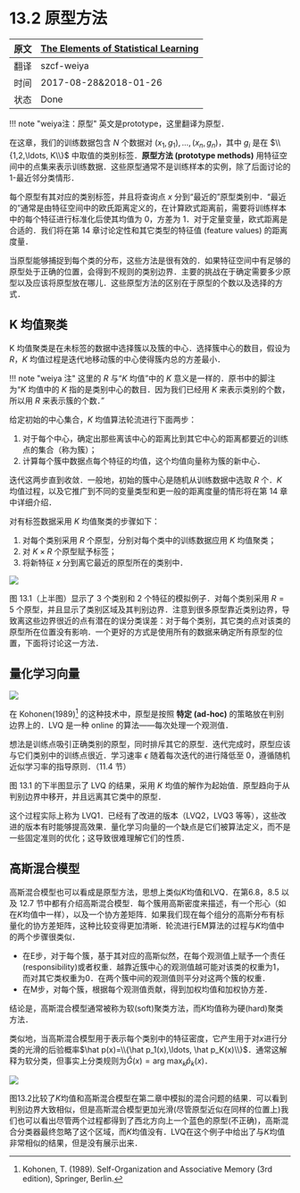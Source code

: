 # 13.2 原型方法

| 原文   | [The Elements of Statistical Learning](https://web.stanford.edu/~hastie/ElemStatLearn/printings/ESLII_print12.pdf#page=478) |
| ---- | ---------------------------------------- |
| 翻译   | szcf-weiya                               |
| 时间   | 2017-08-28&2018-01-26                               |
| 状态 | Done |


!!! note "weiya注：原型"
	英文是prototype，这里翻译为原型．

在这章，我们的训练数据包含 $N$ 个数据对 $(x_1,g_1),\ldots, (x_n,g_n)$，其中 $g_i$ 是在 $\\{1,2,\ldots, K\\}$ 中取值的类别标签．**原型方法 (prototype methods)** 用特征空间中的点集来表示训练数据．这些原型通常不是训练样本的实例，除了后面讨论的 1-最近邻分类情形．

每个原型有其对应的类别标签，并且将查询点 $x$ 分到“最近的”原型类别中．“最近的”通常是由特征空间中的欧氏距离定义的，在计算欧式距离前，需要将训练样本中的每个特征进行标准化后使其均值为 0，方差为 1．对于定量变量，欧式距离是合适的．我们将在第 14 章讨论定性和其它类型的特征值 (feature values) 的距离度量．

当原型能够捕捉到每个类的分布，这些方法是很有效的．如果特征空间中有足够的原型处于正确的位置，会得到不规则的类别边界．主要的挑战在于确定需要多少原型以及应该将原型放在哪儿．这些原型方法的区别在于原型的个数以及选择的方式．

## K 均值聚类

K 均值聚类是在未标签的数据中选择簇以及簇的中心．选择簇中心的数目，假设为 $R$，$K$ 均值过程是迭代地移动簇的中心使得簇内总的方差最小．

!!! note "weiya 注"
    这里的 $R$ 与“$K$ 均值”中的 $K$ 意义是一样的．原书中的脚注为“$K$ 均值中的 $K$ 指的是类别中心的数目．因为我们已经用 $K$ 来表示类别的个数，所以用 $R$ 来表示簇的个数．”

给定初始的中心集合，$K$ 均值算法轮流进行下面两步：

1. 对于每个中心，确定出那些离该中心的距离比到其它中心的距离都要近的训练点的集合（称为簇）；
2. 计算每个簇中数据点每个特征的均值，这个均值向量称为簇的新中心．

迭代这两步直到收敛．一般地，初始的簇中心是随机从训练数据中选取 $R$ 个．$K$ 均值过程，以及它推广到不同的变量类型和更一般的距离度量的情形将在第 14 章中详细介绍．

对有标签数据采用 $K$ 均值聚类的步骤如下：

1. 对每个类别采用 $R$ 个原型，分别对每个类中的训练数据应用 $K$ 均值聚类；
2. 对 $K\times R$ 个原型赋予标签；
3. 将新特征 $x$ 分到离它最近的原型所在的类别中．

![](../img/13/fig13.1.png)

图 13.1（上半图）显示了 3 个类别和 2 个特征的模拟例子．对每个类别采用 $R=5$ 个原型，并且显示了类别区域及其判别边界．注意到很多原型靠近类别边界，导致离这些边界很近的点有潜在的误分类误差：对于每个类别，其它类的点对该类的原型所在位置没有影响．一个更好的方式是使用所有的数据来确定所有原型的位置，下面将讨论这一方法．

## 量化学习向量

![](../img/13/alg13.1.png)

在 Kohonen(1989)[^1] 的这种技术中，原型是按照 **特定 (ad-hoc)** 的策略放在判别边界上的．LVQ 是一种 online 的算法——每次处理一个观测值．

想法是训练点吸引正确类别的原型，同时排斥其它的原型．迭代完成时，原型应该与它们类别中的训练点很近．学习速率 $\epsilon$ 随着每次迭代的进行降低至 0，遵循随机近似学习率的指导原则．（11.4 节）

图 13.1 的下半图显示了 LVQ 的结果，采用 $K$ 均值的解作为起始值．原型趋向于从判别边界中移开，并且远离其它类中的原型．

这个过程实际上称为 LVQ1．已经有了改进的版本（LVQ2，LVQ3 等等），这些改进的版本有时能够提高效果．量化学习向量的一个缺点是它们被算法定义，而不是一些固定准则的优化；这导致很难理解它们的性质．

## 高斯混合模型

高斯混合模型也可以看成是原型方法，思想上类似$K$均值和LVQ．在第6.8，8.5 以及 12.7 节中都有介绍高斯混合模型．每个簇用高斯密度来描述，有一个形心（如在$K$均值中一样），以及一个协方差矩阵．如果我们现在每个组分的高斯分布有标量化的协方差矩阵，这种比较变得更加清晰．轮流进行EM算法的过程与$K$均值中的两个步骤很类似．

- 在E步，对于每个簇，基于其对应的高斯似然，在每个观测值上赋予一个责任(responsibility)或者权重．越靠近簇中心的观测值越可能对该类的权重为1，而对其它类权重为0．在两个簇中间的观测值则平分对这两个簇的权重．
- 在M步，对每个簇，根据每个观测值贡献，得到加权均值和加权协方差．

结论是，高斯混合模型通常被称为软(soft)聚类方法，而$K$均值称为硬(hard)聚类方法．

类似地，当高斯混合模型用于表示每个类别中的特征密度，它产生用于对$x$进行分类的光滑的后验概率$\hat p(x)=\\{\hat p_1(x),\ldots, \hat p_K(x)\\}$．通常这解释为软分类，但事实上分类规则为$\hat G(x)=\text{arg max}_k\hat p_k(x)$．

![](../img/13/fig13.2.png)

图13.2比较了$K$均值和高斯混合模型在第二章中模拟的混合问题的结果．可以看到判别边界大致相似，但是高斯混合模型更加光滑(尽管原型近似在同样的位置上)我们也可以看出尽管两个过程都得到了西北方向上一个蓝色的原型(不正确)，高斯混合分类器最终忽略了这个区域，而$K$均值没有．LVQ在这个例子中给出了与$K$均值非常相似的结果，但是没有展示出来．

[^1]: Kohonen, T. (1989). Self-Organization and Associative Memory (3rd edition), Springer, Berlin.

